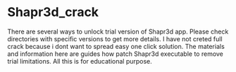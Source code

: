 # Shapr3d_crack

There are several ways to unlock trial version of Shapr3d app. Please check directories with specific versions to get more details. I have not creted full crack because i dont want to spread easy one click solution. The materials and information here are guides how patch Shapr3d executable to remove trial limitations. All this is for educational purpose.
